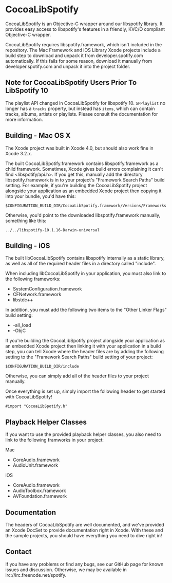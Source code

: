# CocoaLibSpotify #

CocoaLibSpotify is an Objective-C wrapper around our libspotify library. It provides easy access to libspotify's features in a friendly, KVC/O compliant Objective-C wrapper.

CocoaLibSpotify requires libspotify.framework, which isn't included in the repository. The Mac Framework and iOS Library  Xcode projects include a build step to download and unpack it from developer.spotify.com automatically. If this fails for some reason, download it manually from developer.spotify.com and unpack it into the project folder.

## Note for CocoaLibSpotify Users Prior To LibSpotify 10 ##

The playlist API changed in CocoaLibSpotify for libspotify 10. `SPPlaylist` no longer has a `tracks` property, but instead has `items`, which can contain tracks, albums, artists or playlists. Please consult the documentation for more information. 

## Building -  Mac OS X ##

The Xcode project was built in Xcode 4.0, but should also work fine in Xcode 3.2.x.

The built CocoaLibSpotify.framework contains libspotify.framework as a child framework. Sometimes, Xcode gives build errors complaining it can't find <libspotify/api.h>. If you get this, manually add the directory libspotify.framework is in to your project's "Framework Search Paths" build setting. For example, if you're building the CocoaLibSpotify project alongside your application as an embedded Xcode project then copying it into your bundle, you'd have this:

`$CONFIGURATION_BUILD_DIR/CocoaLibSpotify.framework/Versions/Frameworks`

Otherwise, you'd point to the downloaded libspotify.framework manually, something like this:

`../../libspotify-10.1.16-Darwin-universal`

## Building - iOS ##

The built libCocoaLibSpotify contains libspotify internally as a static library, as well as all of the required header files in a directory called "include".

When including libCocoaLibSpotify in your application, you must also link to the following frameworks:

- SystemConfiguration.framework
- CFNetwork.framework
- libstdc++

In addition, you must add the following two items to the "Other Linker Flags" build setting:

- -all_load
- -ObjC

If you're building the CocoaLibSpotify project alongside your application as an embedded Xcode project then linking it with your application in a build step, you can tell Xcode where the header files are by adding the following setting to the "Framework Search Paths" build setting of your project:

`$CONFIGURATION_BUILD_DIR/include`

Otherwise, you can simply add all of the header files to your project manually. 

Once everything is set up, simply import the following header to get started with CocoaLibSpotify!

`#import "CocoaLibSpotify.h"`

## Playback Helper Classes ##

If you want to use the provided playback helper classes, you also need to link to the following framworks in your project:

Mac

- CoreAudio.framework
- AudioUnit.framework

iOS

- CoreAudio.framework
- AudioToolbox.framework
- AVFoundation.framework

## Documentation ##

The headers of CocoaLibSpotify are well documented, and we've provided an Xcode DocSet to provide documentation right in Xcode. With these and the sample projects, you should have everything you need to dive right in!

## Contact ##

If you have any problems or find any bugs, see our GitHub page for known issues and discussion. Otherwise, we may be available in irc://irc.freenode.net/spotify. 